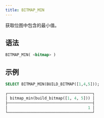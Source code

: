 ```yaml
---
title: BITMAP_MIN
---
```


获取位图中包含的最小值。

## 语法

```sql
BITMAP_MIN( <bitmap> )
```

## 示例

```sql
SELECT BITMAP_MIN(BUILD_BITMAP([1,4,5]));

┌─────────────────────────────────────┐
│ bitmap_min(build_bitmap([1, 4, 5])) │
├─────────────────────────────────────┤
│                                   1 │
└─────────────────────────────────────┘
```